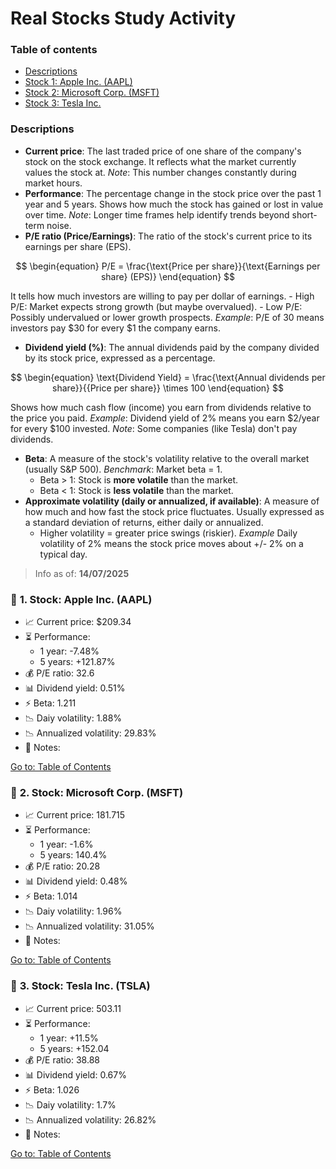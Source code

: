 
# Real Stocks Study Activity

### Table of contents
- [Descriptions](#descriptions)
- [Stock 1: Apple Inc. (AAPL)](#-1-stock-apple-inc-aapl)
- [Stock 2: Microsoft Corp. (MSFT)](#-2-stock-microsoft-corp-msft)
- [Stock 3: Tesla Inc.](#-3-stock-tesla-inc-tsla)



### Descriptions
- **Current price**: The last traded price of one share of the company's stock on the stock exchange.
It reflects what the market currently values the stock at.
*Note*: This number changes constantly during market hours.
- **Performance**: The percentage change in the stock price over the past 1 year and 5 years.
Shows how much the stock has gained or lost in value over time.
*Note*: Longer time frames help identify trends beyond short-term noise.
- **P/E ratio (Price/Earnings)**: The ratio of the stock's current price to its earnings per share (EPS).

$$
\begin{equation}
P/E = \frac{\text{Price per share}}{\text{Earnings per share} (EPS)}
\end{equation}
$$

It tells how much investors are willing to pay per dollar of earnings.
    - High P/E: Market expects strong growth (but maybe overvalued).
    - Low P/E: Possibly undervalued or lower growth prospects.
*Example*: P/E of 30 means investors pay $30 for every $1 the company earns.
- **Dividend yield (%)**: The annual dividends paid by the company divided by its stock price, expressed as a percentage.

$$
\begin{equation}
\text{Dividend Yield} = \frac{\text{Annual dividends per share}}{{Price per share}} \times 100
\end{equation}
$$

Shows how much cash flow (income) you earn from dividends relative to the price you paid.
*Example*: Dividend yield of 2% means you earn $2/year for every $100 invested.
*Note*: Some companies (like Tesla) don't pay dividends.
- **Beta**: A measure of the stock's volatility relative to the overall market (usually S&P 500).
*Benchmark*: Market beta = 1.
    - Beta > 1: Stock is **more volatile** than the market.
    - Beta < 1: Stock is **less volatile** than the market.
- **Approximate volatility (daily or annualized, if available)**: A measure of how much and how fast the stock price fluctuates.
Usually expressed as a standard deviation of returns, either daily or annualized.
    - Higher volatility = greater price swings (riskier).
*Example* Daily volatility of 2% means the stock price moves about +/- 2% on a typical day.


> Info as of: **14/07/2025**

### 🔷 **1. Stock: Apple Inc. (AAPL)**
- 📈 Current price: $209.34
- ⏳ Performance: 
    - 1 year: -7.48%
    - 5 years: +121.87%
- 💰 P/E ratio: 32.6
- 📊 Dividend yield: 0.51%
- ⚡️ Beta: 1.211
- 📉 Daiy volatility: 1.88%
- 📉 Annualized volatility: 29.83%
- 📝 Notes:

[Go to: Table of Contents](#table-of-contents)

### 🔷 **2. Stock: Microsoft Corp. (MSFT)**
- 📈 Current price: 181.715
- ⏳ Performance:
    - 1 year: -1.6%
    - 5 years: 140.4%
- 💰 P/E ratio: 20.28
- 📊 Dividend yield: 0.48%
- ⚡️ Beta: 1.014
- 📉 Daiy volatility: 1.96%
- 📉 Annualized volatility: 31.05%
- 📝 Notes:

[Go to: Table of Contents](#table-of-contents)

### 🔷 **3. Stock: Tesla Inc. (TSLA)**
- 📈 Current price: 503.11
- ⏳ Performance:
    - 1 year: +11.5%
    - 5 years: +152.04
- 💰 P/E ratio: 38.88
- 📊 Dividend yield: 0.67%
- ⚡️ Beta: 1.026
- 📉 Daiy volatility: 1.7%
- 📉 Annualized volatility: 26.82%
- 📝 Notes:

[Go to: Table of Contents](#table-of-contents)
